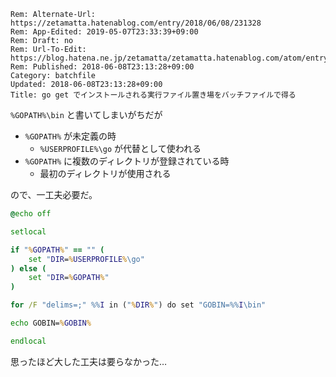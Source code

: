 ```header
Rem: Alternate-Url: https://zetamatta.hatenablog.com/entry/2018/06/08/231328
Rem: App-Edited: 2019-05-07T23:33:39+09:00
Rem: Draft: no
Rem: Url-To-Edit: https://blog.hatena.ne.jp/zetamatta/zetamatta.hatenablog.com/atom/entry/17391345971652290063
Rem: Published: 2018-06-08T23:13:28+09:00
Category: batchfile
Updated: 2018-06-08T23:13:28+09:00
Title: go get でインストールされる実行ファイル置き場をバッチファイルで得る
```
`%GOPATH%\bin` と書いてしまいがちだが

* `%GOPATH%` が未定義の時
  * `%USERPROFILE%\go` が代替として使われる
* `%GOPATH%` に複数のディレクトリが登録されている時
  * 最初のディレクトリが使用される

ので、一工夫必要だ。


```gobin.cmd
@echo off

setlocal

if "%GOPATH%" == "" (
    set "DIR=%USERPROFILE%\go"
) else (
    set "DIR=%GOPATH%"
)

for /F "delims=;" %%I in ("%DIR%") do set "GOBIN=%%I\bin"

echo GOBIN=%GOBIN%

endlocal
```

思ったほど大した工夫は要らなかった…
